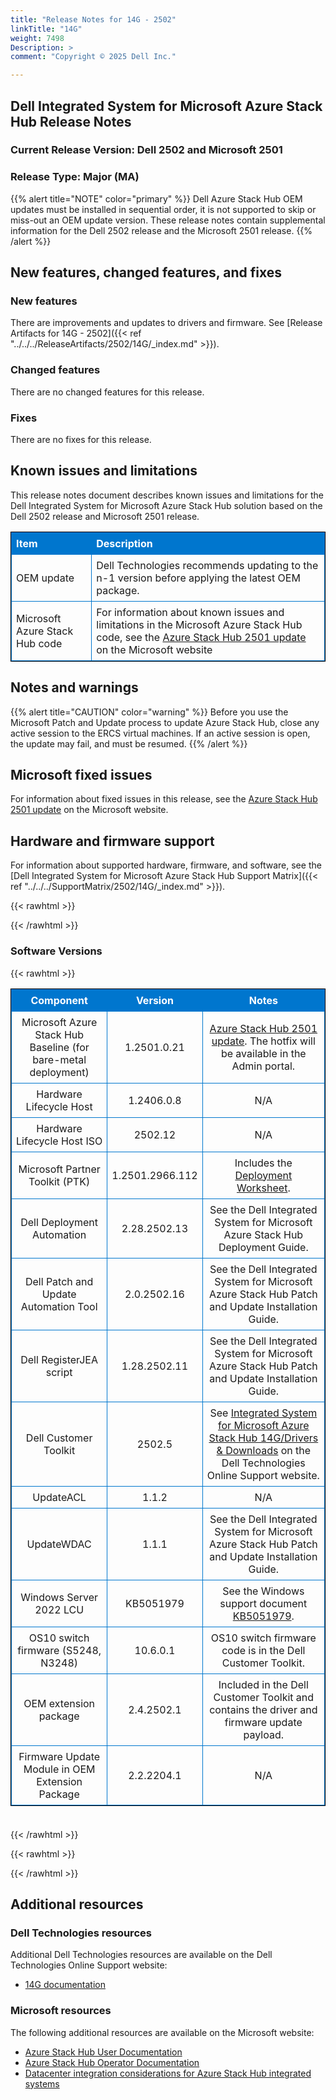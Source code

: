 ```yaml
---
title: "Release Notes for 14G - 2502"
linkTitle: "14G"
weight: 7498
Description: >
comment: "Copyright © 2025 Dell Inc."

---
```


## Dell Integrated System for Microsoft Azure Stack Hub Release Notes
### Current Release Version: Dell 2502 and Microsoft 2501
### Release Type: Major (MA)

{{% alert title="NOTE" color="primary" %}}
Dell Azure Stack Hub OEM updates must be installed in sequential order, it is not supported to skip or miss-out an OEM update version. These release notes contain supplemental information for the Dell 2502 release and the Microsoft 2501 release.
{{% /alert %}}

## New features, changed features, and fixes
### New features
There are improvements and updates to drivers and firmware. See [Release Artifacts for 14G - 2502]({{< ref "../../../ReleaseArtifacts/2502/14G/_index.md" >}}).

### Changed features
There are no changed features for this release.

### Fixes
There are no fixes for this release.

## Known issues and limitations

This release notes document describes known issues and limitations for the Dell Integrated System for Microsoft Azure Stack Hub solution based on the Dell 2502 release and Microsoft 2501 release.

| Item                           | Description                                                                                                                                                                                                                                  |
| :----------------------------- | :------------------------------------------------------------------------------------------------------------------------------------------------------------------------------------------------------------------------------------------- |
| OEM update                     | Dell Technologies recommends updating to the n-1 version before applying the latest OEM package.                                                          |
| Microsoft Azure Stack Hub code | For information about known issues and limitations in the Microsoft Azure Stack Hub code, see the [Azure Stack Hub 2501 update](https://learn.microsoft.com/en-us/azure-stack/operator/release-notes?view=azs-2501) on the Microsoft website |

## Notes and warnings
{{% alert title="CAUTION" color="warning" %}}
Before you use the Microsoft Patch and Update process to update Azure Stack Hub, close any active session to the ERCS virtual machines. If an active session is open, the update may fail, and must be resumed.
{{% /alert %}}

## Microsoft fixed issues
For information about fixed issues in this release, see the [Azure Stack Hub 2501 update](https://docs.microsoft.com/en-us/azure-stack/operator/release-notes?view=azs-2501) on the Microsoft website.

## Hardware and firmware support
For information about supported hardware, firmware, and software, see the [Dell Integrated System for Microsoft Azure Stack Hub Support Matrix]({{< ref "../../../SupportMatrix/2502/14G/_index.md" >}}).

{{< rawhtml >}}

<!DOCTYPE html PUBLIC "-//W3C//DTD XHTML 1.0 Strict//EN" "http://www.w3.org/TR/xhtml1/DTD/xhtml1-strict.dtd">
<html xmlns="http://www.w3.org/1999/xhtml">
<head>

<style>
table {
    border-width:1px; border-style:solid;
    border-color:black;
    border-collapse: collapse;
    width: 100%;
    margin-bottom: 20px;
    table-layout:fixed;
    overflow-wrap: break-word;
}
th {
    border-width:1px;
    padding:7px;
    border-style:solid;
    border-color:#0076CE;
    background-color:#0076CE;
    color:#FFFFFF;
    text-align:center;
}
td {
    border-width:1px;
    padding:7px;
    border-style:solid;
    border-color:#0076CE;
    text-align:center;
}
caption {
    padding-bottom: 10px;
    color:  #0076CE;
    font-weight: bold;
    text-align: left;
    font-size: 20px;
}
</style>

</head>

<body>

<div id="content">
{{< /rawhtml >}}

### Software Versions
{{< rawhtml >}}
<table> <colgroup><col/><col/><col/></colgroup> <tr><th>Component</th><th>Version</th><th>Notes</th></tr> <tr><td>Microsoft Azure Stack Hub Baseline (for bare-metal deployment)</td><td>1.2501.0.21</td><td><a href='https://learn.microsoft.com/en-us/azure-stack/operator/release-notes?view=azs-2501'>Azure Stack Hub 2501 update</a>. The hotfix will be available in the Admin portal.</td></tr> <tr><td>Hardware Lifecycle Host</td><td>1.2406.0.8</td><td>N/A</td></tr> <tr><td>Hardware Lifecycle Host ISO</td><td>2502.12</td><td>N/A</td></tr> <tr><td>Microsoft Partner Toolkit (PTK)</td><td>1.2501.2966.112</td><td>Includes the <a href='https://www.powershellgallery.com/packages/Azs.Deployment.Worksheet/1.2501.2966.112'>Deployment Worksheet</a>.</td></tr> <tr><td>Dell Deployment Automation</td><td>2.28.2502.13</td><td>See the Dell Integrated System for Microsoft Azure Stack Hub Deployment Guide.</td></tr> <tr><td>Dell Patch and Update Automation Tool</td><td>2.0.2502.16</td><td>See the Dell Integrated System for Microsoft Azure Stack Hub Patch and Update Installation Guide.</td></tr> <tr><td>Dell RegisterJEA script</td><td>1.28.2502.11</td><td>See the Dell Integrated System for Microsoft Azure Stack Hub Patch and Update Installation Guide.</td></tr> <tr><td>Dell Customer Toolkit</td><td>2502.5</td><td>See <a href='https://www.dell.com/support/home/en-us/product-support/product/cloud-for-microsoft-azure-stack14g/drivers'>Integrated System for Microsoft Azure Stack Hub 14G/Drivers & Downloads</a> on the Dell Technologies Online Support website.</td></tr> <tr><td>UpdateACL</td><td>1.1.2</td><td>N/A</td></tr> <tr><td>UpdateWDAC</td><td>1.1.1</td><td>See the Dell Integrated System for Microsoft Azure Stack Hub Patch and Update Installation Guide.</td></tr> <tr><td>Windows Server 2022 LCU</td><td>KB5051979</td><td>See the Windows support document <a href='https://support.microsoft.com/help/5051979'>KB5051979</a>.</td></tr> <tr><td>OS10 switch firmware (S5248, N3248)</td><td>10.6.0.1</td><td>OS10 switch firmware code is in the Dell Customer Toolkit.</td></tr> <tr><td>OEM extension package</td><td>2.4.2502.1</td><td>Included in the Dell Customer Toolkit and contains the driver and firmware update payload.</td></tr> <tr><td>Firmware Update Module in OEM Extension Package</td><td>2.2.2204.1</td><td>N/A</td></tr> </table><br>
{{< /rawhtml >}}

{{< rawhtml >}}
</div>

</body>

</html>


{{< /rawhtml >}}

## Additional resources

### Dell Technologies resources

Additional Dell Technologies resources are available on the Dell Technologies Online Support website:

- [14G documentation](https://www.dell.com/support/home/us/en/04/product-support/product/cloud-for-microsoft-azure-stack14g/docs)

### Microsoft resources

The following additional resources are available on the Microsoft website:

- [Azure Stack Hub User Documentation](https://learn.microsoft.com/en-us/azure/azure-stack/user/)
- [Azure Stack Hub Operator Documentation](https://learn.microsoft.com/en-us/azure/azure-stack/)
- [Datacenter integration considerations for Azure Stack Hub integrated systems](https://learn.microsoft.com/en-us/azure-stack/operator/azure-stack-datacenter-integration)


